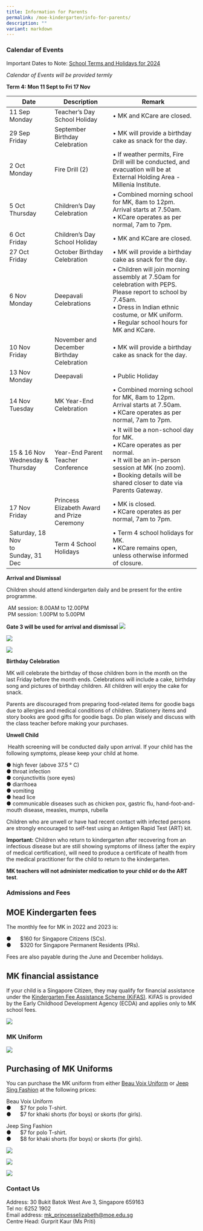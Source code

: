 ```yaml
---
title: Information for Parents
permalink: /moe-kindergarten/info-for-parents/
description: ""
variant: markdown
---
```

### Calendar of Events ###

Important Dates to Note: [School Terms and Holidays for 2024](https://www.moe.gov.sg/news/press-releases/20230807-school-terms-and-holidays-for-2024)

*Calendar of Events will be provided termly*

**Term 4: Mon 11 Sept to Fri 17 Nov**

| Date | Description | Remark |
| -------- | -------- | -------- |
| 11 Sep<br>Monday     | Teacher’s Day School Holiday     | • MK and KCare are closed. |
| 29 Sep<br>Friday    | September Birthday Celebration     | • MK will provide a birthday cake as snack for the day.     |
| 2 Oct<br>Monday | Fire Drill (2) | • If weather permits, Fire Drill will be conducted, and evacuation will be at External Holding Area - Millenia Institute. |
| 5 Oct<br>Thursday | Children’s Day Celebration | • Combined morning school for MK, 8am to 12pm. Arrival starts at 7.50am.<br>• KCare operates as per normal, 7am to 7pm. |
| 6 Oct<br>Friday | Children’s Day School Holiday | • MK and KCare are closed. |
| 27 Oct<br>Friday | October Birthday Celebration | • MK will provide a birthday cake as snack for the day. |
| 6 Nov<br>Monday | Deepavali Celebrations | • Children will join morning assembly at 7.50am for celebration with PEPS. Please report to school by 7.45am.<br>• Dress in Indian ethnic costume, or MK uniform.<br>• Regular school hours for MK and KCare. |
| 10 Nov<br>Friday | November and December Birthday Celebration | • MK will provide a birthday cake as snack for the day. |
| 13 Nov<br>Monday | Deepavali | • Public Holiday |
| 14 Nov<br>Tuesday | MK Year-End Celebration | • Combined morning school for MK, 8am to 12pm. Arrival starts at 7.50am.<br>• KCare operates as per normal, 7am to 7pm. |
| 15 &amp; 16 Nov<br>Wednesday &amp; Thursday | Year-End Parent Teacher Conference | • It will be a non-school day for MK.<br>• KCare operates as per normal.<br>• It will be an in-person session at MK (no zoom).<br>• Booking details will be shared closer to date via Parents Gateway. |
| 17 Nov<br>Friday | Princess Elizabeth Award and Prize Ceremony | • MK is closed.<br>• KCare operates as per normal, 7am to 7pm. |
| Saturday, 18 Nov<br>to<br>Sunday, 31 Dec | Term 4 School Holidays | • Term 4 school holidays for MK.<br>• KCare remains open, unless otherwise informed of closure. |

 **Arrival and Dismissal**

Children should attend kindergarten daily and be present for the entire programme.

&nbsp;AM session: 8.00AM to 12.00PM <br>
&nbsp;PM session: 1.00PM to 5.00PM <br>

**Gate 3 will be used for arrival and dismissal**
![](/images/2023%20MK/Picture8.png)

![](/images/2023%20MK/Picture9.png)

![](/images/2023%20MK/Picture10.png)


**Birthday Celebration**

MK will celebrate the birthday of those children born in the month on the last Friday before the month ends. Celebrations will include a cake, birthday song and pictures of birthday children. All children will enjoy the cake for snack.

Parents are discouraged from preparing food-related items for goodie bags due to allergies and medical conditions of children. Stationery items and story books are good gifts for goodie bags. Do plan wisely and discuss with the class teacher before making your purchases.

**Unwell Child**

&nbsp;Health screening will be conducted daily upon arrival.
If your child has the following symptoms, please keep your child at home.

●&nbsp;high fever (above 37.5 ° C)<br>
●&nbsp;throat infection <br>
●&nbsp;conjunctivitis (sore eyes) <br>
●&nbsp;diarrhoea <br>
●&nbsp;vomiting <br>
●&nbsp;head lice <br>
●&nbsp;communicable diseases such as chicken pox, gastric flu, hand-foot-and-mouth disease, measles, mumps, rubella

Children who are unwell or have had recent contact with infected persons are strongly encouraged to self-test using an Antigen Rapid Test (ART) kit.

**Important:** Children who return to kindergarten after recovering from an infectious disease but are still showing symptoms of illness (after the expiry of medical certification), will need to produce a certificate of health from the medical practitioner for the child to return to the kindergarten.

**MK teachers will not administer medication to your child or do the ART test**.


### Admissions and Fees ###

MOE Kindergarten fees
---------------------

The monthly fee for MK in 2022 and 2023 is:

●&nbsp;&nbsp;&nbsp;&nbsp;&nbsp; $160 for Singapore Citizens (SCs). <br>
●&nbsp;&nbsp;&nbsp;&nbsp;&nbsp; $320 for Singapore Permanent Residents (PRs).

Fees are also payable during the June and December holidays.

MK financial assistance
-----------------------

If your child is a Singapore Citizen, they may qualify for financial assistance under the [Kindergarten Fee Assistance Scheme (KiFAS)](https://www.ecda.gov.sg/Pages/Subsidies-and-Financial-Assistance.aspx#KIFAS). KiFAS is provided by the Early Childhood Development Agency (ECDA) and applies only to MK school fees.

![](/images/2023%20MK/Picture11.png)

### MK Uniform ###

![](/images/2023%20MK/Picture12.png)



Purchasing of MK Uniforms
-------------------------

You can purchase the MK uniform from either [Beau Voix Uniform](https://beauvoix.com/preschool/) or [Jeep Sing Fashion](https://jeepsinguniform.com/collections/moe-kindergarten-uniforms) at the following prices:

Beau Voix Uniform <br>
●&nbsp;&nbsp;&nbsp;&nbsp;&nbsp; $7 for polo T-shirt. <br>
●&nbsp;&nbsp;&nbsp;&nbsp;&nbsp; $7 for khaki shorts (for boys) or skorts (for girls).

Jeep Sing Fashion <br>
●&nbsp;&nbsp;&nbsp;&nbsp;&nbsp; $7 for polo T-shirt. <br>
●&nbsp;&nbsp;&nbsp;&nbsp;&nbsp; $8 for khaki shorts (for boys) or skorts (for girls).

![](/images/2023%20MK/Picture13.png)

![](/images/2023%20MK/Picture14.png)

![](/images/2023%20MK/Picture15.png)


### Contact Us ###

Address: 30 Bukit Batok West Ave 3, Singapore 659163 <br>
Tel no: 6252 1902 <br>
Email address: [mk\_princesselizabeth@moe.edu.sg](mailto:mk_princesselizabeth@moe.edu.sg) <br>
Centre Head: Gurprit Kaur (Ms Priti)